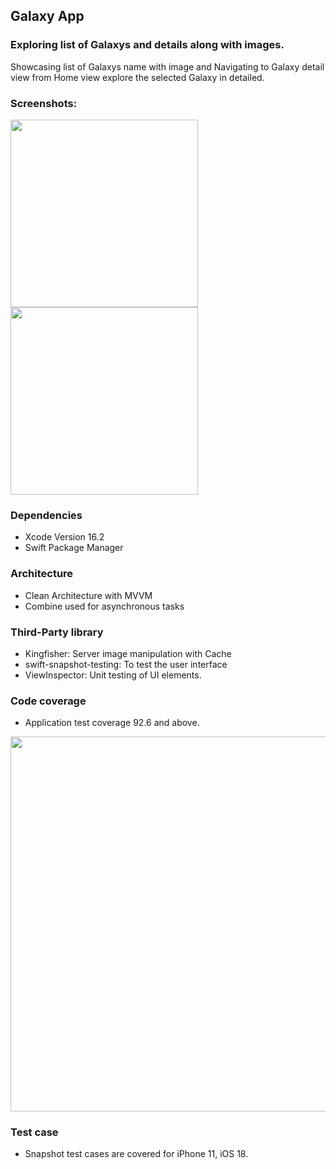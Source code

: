 ## Galaxy App
### Exploring list of Galaxys and details along with images.
Showcasing list of Galaxys name with image and Navigating to Galaxy detail view from Home view explore the selected Galaxy in detailed.

### Screenshots:
<img src="https://pscode.lioncloud.net/sowsugum/galaxy/-/raw/e8bb910948d96abff352a7c5c13efa46ae043e6f/Simulator%20Screenshot-iPhone-2025-01-27%20at%2023.47.10.png" width="300" />

<img src="https://pscode.lioncloud.net/sowsugum/galaxy/-/raw/e8bb910948d96abff352a7c5c13efa46ae043e6f/Simulator%20Screenshot-iPhone-2025-01-27%20at%2023.47.20.png" width="300" />

### Dependencies
- Xcode Version 16.2
- Swift Package Manager

### Architecture
- Clean Architecture with MVVM
- Combine used for asynchronous tasks

### Third-Party library
- Kingfisher: Server image manipulation with Cache
- swift-snapshot-testing: To test the user interface
- ViewInspector: Unit testing of UI elements.

### Code coverage
- Application test coverage 92.6 and above.

<img src="https://pscode.lioncloud.net/sowsugum/galaxy/-/raw/dev/CodeCoverage.png" width="600" />

### Test case
- Snapshot test cases are covered for iPhone 11, iOS 18.




